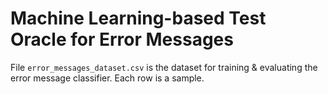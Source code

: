 # Machine Learning-based Test Oracle for Error Messages

File `error_messages_dataset.csv` is the dataset for training & evaluating the error message classifier. Each row is a sample.
